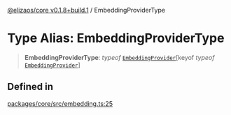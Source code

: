 [@elizaos/core v0.1.8+build.1](../index.md) / EmbeddingProviderType

# Type Alias: EmbeddingProviderType

> **EmbeddingProviderType**: *typeof* [`EmbeddingProvider`](../variables/EmbeddingProvider.md)\[keyof *typeof* [`EmbeddingProvider`](../variables/EmbeddingProvider.md)\]

## Defined in

[packages/core/src/embedding.ts:25](https://github.com/JoeyKhd/eliza/blob/main/packages/core/src/embedding.ts#L25)

